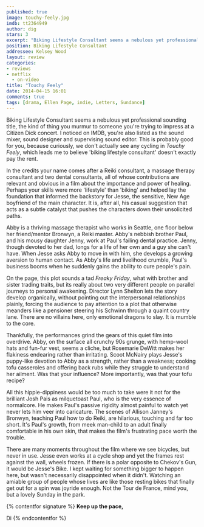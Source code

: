 ```yaml
---
published: true
image: touchy-feely.jpg
imdb: tt2364949
author: dig
stars: 3
excerpt: "Biking Lifestyle Consultant seems a nebulous yet professional sounding title, the kind of thing you murmur to someone you're trying to impress at a Citizen Dick concert."
position: Biking Lifestyle Consultant
addressee: Kelsey Wood
layout: review
categories:
- reviews
- netflix
  - on-video
title: "Touchy Feely"
date: 2014-04-15 16:01
comments: true
tags: [drama, Ellen Page, indie, Letters, Sundance]
---
```

Biking Lifestyle Consultant seems a nebulous yet professional sounding title, the kind of thing you murmur to someone you're trying to impress at a Citizen Dick concert. I noticed on IMDB, you're also listed as the sound mixer, sound designer and supervising sound editor. This is probably good for you, because curiously, we don't actually see any cycling in _Touchy Feely_, which leads me to believe 'biking lifestyle consultant' doesn't exactly pay the rent.

In the credits your name comes after a Reiki consultant, a massage therapy consultant and two dental consultants, all of whose contributions are relevant and obvious in a film about the importance and power of healing. Perhaps your skills were more 'lifestyle' than 'biking' and helped lay the foundation that informed the backstory for Jesse, the sensitive, New Age boyfriend of the main character. It is, after all, his casual suggestion that acts as a subtle  catalyst that pushes the characters down their unsolicited paths. 

Abby is a thriving massage therapist who works in Seattle, one floor below her friend/mentor Bronwyn, a Reiki master. Abby's nebbish brother Paul, and his mousy daughter Jenny, work at Paul's failing dental practice. Jenny, though devoted to her dad, longs for a life of her own and a guy she can't have. When Jesse asks Abby to move in with him, she develops a growing aversion to human contact. As Abby's life and livelihood crumble, Paul's business booms when he suddenly gains the ability to cure people's pain. 

On the page, this plot sounds a tad _Freaky Friday_, what with brother and sister trading traits, but its really about two very different people on parallel journeys to personal awakening. Director Lynn Shelton lets the story develop organically, without pointing out the interpersonal relationships plainly, forcing the audience to pay attention to a plot that otherwise meanders like a pensioner steering his Schwinn through a quaint country lane. There are no villains here, only emotional dragons to slay. It is mumble to the core.

Thankfully, the performances grind the gears of this quiet film into overdrive. Abby, on the surface all crunchy 90s grunge, with hemp-wool hats and fun-fur vest, seems a cliche, but Rosemarie DeWitt makes her flakiness endearing rather than irritating. Scoot McNairy plays Jesse's puppy-like devotion to Abby as a strength, rather than a weakness; cooking tofu casseroles and offering back rubs while they struggle to understand her ailment. Was that your influence? More importantly, was that your tofu recipe? 

All this hippie-dippiness would be too much to take were it not for the brilliant Josh Pais as milquetoast Paul, who is the very essence of normalcore. He makes Paul's passive rigidity almost painful to watch yet never lets him veer into caricature. The scenes of Allison Janney's Bronwyn, teaching Paul how to do Reiki, are hilarious, touching and far too short. It's Paul's growth, from meek man-child to an adult finally comfortable in his own skin, that makes the film's frustrating pace worth the trouble.  

There are many moments throughout the film where we see bicycles, but never in use. Jesse even works at a cycle shop and yet the frames rest against the wall, wheels frozen. If there is a polar opposite to Chekov's Gun, it would be Jesse's Bike. I kept waiting for something bigger to happen here, but wasn't necessarily disappointed when it didn't. Watching an amiable group of people whose lives are like those resting bikes that finally  get out for a spin was joyride enough. Not the Tour de France, mind you, but a lovely Sunday in the park. 

{% contentfor signature %}
**Keep up the pace,**

Di
{% endcontentfor %}
